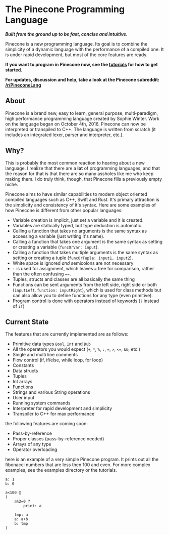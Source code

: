 # The Pinecone Programming Language
**_Built from the ground up to be fast, concise and intuitive._**

Pinecone is a new programming language. Its goal is to combine the simplicity of a dynamic language with the performance of a compiled one. It is under rapid development, but most of the core features are ready.

__If you want to program in Pinecone now, see the [tutorials](tutorials/index.md) for how to get started.__

__For updates, discussion and help, take a look at the Pinecone subreddit: [/r/PineconeLang](https://www.reddit.com/r/PineconeLang/)__


## About
Pinecone is a brand new, easy to learn, general purpose, multi-paradigm, high performance programming language created by Sophie Winter. Work on the language began on October 4th, 2016. Pinecone can now be interpreted or transpiled to C++. The language is written from scratch (it includes an integrated lexer, parser and interpreter, etc.).

## Why?
This is probably the most common reaction to hearing about a new language. I realize that there are a __lot__ of programming languages, and that the reason for that is that there are so many assholes like me who keep making them. I do truly think, though, that Pinecone fills a previously empty niche.

Pinecone aims to have similar capabilities to modern object oriented compiled languages such as C++, Swift and Rust. It's primary attraction is the simplicity and consistency of it's syntax. Here are some examples of how Pinecone is different from other popular languages:

* Variable creation is implicit, just set a variable and it is created.
* Variables are statically typed, but type deduction is automatic.
* Calling a function that takes no arguments is the same syntax as accessing a variable (just writing it's name).
* Calling a function that takes one argument is the same syntax as setting or creating a variable (`funcOrVar: input`).
* Calling a function that takes multiple arguments is the same syntax as setting or creating a tuple (`funcOrTuple: input1, input2`).
* White space is ignored _and_ semicolons are not necessary
* `:` is used for assignment, which leaves `=` free for comparison, rather than the often confusing `==`.
* Tuples, structs and classes are all basically the same thing
* Functions can be sent arguments from the left side, right side or both (`inputLeft.function: inputRight`), which is used for class methods but can also allow you to define functions for any type (even primitive).
* Program control is done with operators instead of keywords (`?` instead of `if`)

## Current State
The features that are currently implemented are as follows:

* Primitive data types `Bool`, `Int` and `Dub`
* All the operators you would expect (`+`, `*`, `%`, `:`, `=`, `>`, `<=`, `&&`, etc.)
* Single and multi line comments
* Flow control (if, if/else, while loop, for loop)
* Constants
* Data structs
* Tuples
* Int arrays
* Functions
* Strings and various String operations
* User input
* Running system commands
* Interpreter for rapid development and simplicity
* Transpiler to C++ for max performance

the following features are coming soon:

* Pass-by-reference
* Proper classes (pass-by-reference needed)
* Arrays of any type
* Operator overloading

here is an example of a very simple Pinecone program. It prints out all the fibonacci numbers that are less then 100 and even. For more complex examples, see the examples directory or the tutorials.

```
a: 1
b: 0

a<100 @
(
	a%2=0 ?
		print: a

	tmp: a
	a: a+b
	b: tmp
)
```
